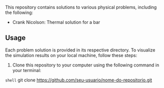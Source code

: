 This repository contains solutions to various physical problems, including the following:

- Crank Nicolson: Thermal solution for a bar

## Usage

Each problem solution is provided in its respective directory. To visualize the simulation results on your local machine, follow these steps:

1. Clone this repository to your computer using the following command in your terminal:

```shell```
git clone https://github.com/seu-usuario/nome-do-repositorio.git
